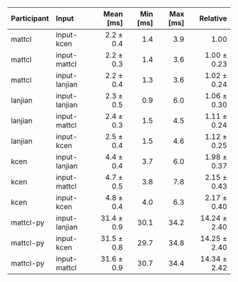 | Participant | Input | Mean [ms] | Min [ms] | Max [ms] | Relative |
|:---|:---|---:|---:|---:|---:|
| mattcl | input-kcen | 2.2 ± 0.4 | 1.4 | 3.9 | 1.00 |
| mattcl | input-mattcl | 2.2 ± 0.3 | 1.4 | 3.6 | 1.00 ± 0.23 |
| mattcl | input-lanjian | 2.2 ± 0.4 | 1.3 | 3.6 | 1.02 ± 0.24 |
| lanjian | input-lanjian | 2.3 ± 0.5 | 0.9 | 6.0 | 1.06 ± 0.30 |
| lanjian | input-mattcl | 2.4 ± 0.3 | 1.5 | 4.5 | 1.11 ± 0.24 |
| lanjian | input-kcen | 2.5 ± 0.4 | 1.5 | 4.6 | 1.12 ± 0.25 |
| kcen | input-lanjian | 4.4 ± 0.4 | 3.7 | 6.0 | 1.98 ± 0.37 |
| kcen | input-mattcl | 4.7 ± 0.5 | 3.8 | 7.8 | 2.15 ± 0.43 |
| kcen | input-kcen | 4.8 ± 0.4 | 4.0 | 6.3 | 2.17 ± 0.40 |
| mattcl-py | input-lanjian | 31.4 ± 0.9 | 30.1 | 34.2 | 14.24 ± 2.40 |
| mattcl-py | input-kcen | 31.5 ± 0.8 | 29.7 | 34.8 | 14.25 ± 2.40 |
| mattcl-py | input-mattcl | 31.6 ± 0.9 | 30.7 | 34.4 | 14.34 ± 2.42 |
